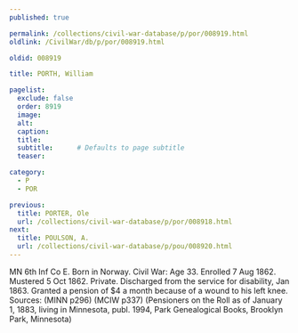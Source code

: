 ```yaml
---
published: true

permalink: /collections/civil-war-database/p/por/008919.html
oldlink: /CivilWar/db/p/por/008919.html

oldid: 008919

title: PORTH, William

pagelist:
  exclude: false
  order: 8919
  image: 
  alt:
  caption:
  title:
  subtitle:      # Defaults to page subtitle
  teaser:

category: 
  - P 
  - POR

previous:
  title: PORTER, Ole
  url: /collections/civil-war-database/p/por/008918.html  
next:
  title: POULSON, A.
  url: /collections/civil-war-database/p/pou/008920.html   
---
```

MN 6th Inf Co E. Born in Norway. Civil War: Age 33. Enrolled 7 Aug 1862. Mustered 5 Oct 1862. Private. Discharged from the service for disability, Jan 1863. Granted a pension of $4 a month because of a wound to his left knee. Sources: (MINN p296) (MCIW p337) (Pensioners on the Roll as of January 1, 1883, living in Minnesota, publ. 1994, Park Genealogical Books, Brooklyn Park, Minnesota)